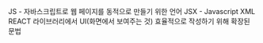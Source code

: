 JS - 자바스크립트로 웹 페이지를 동적으로 만들기 위한 언어
JSX - Javascript XML REACT 라이브러리에서 UI(화면에서 보여주는 것) 효율적으로 작성하기 위해 확장된 문법